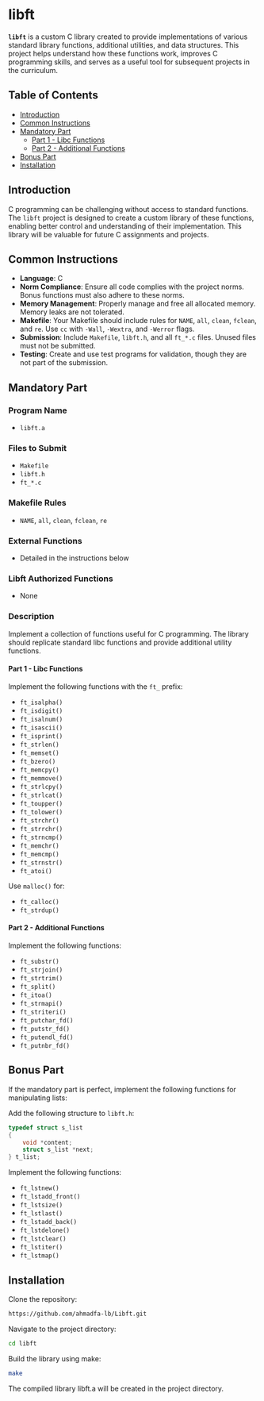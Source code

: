 # libft

**`libft`** is a custom C library created to provide implementations of various standard library functions, additional utilities, and data structures. This project helps understand how these functions work, improves C programming skills, and serves as a useful tool for subsequent projects in the curriculum.

## Table of Contents

- [Introduction](#introduction)
- [Common Instructions](#common-instructions)
- [Mandatory Part](#mandatory-part)
  - [Part 1 - Libc Functions](#part-1---libc-functions)
  - [Part 2 - Additional Functions](#part-2---additional-functions)
- [Bonus Part](#bonus-part)
- [Installation](#installation)

## Introduction

C programming can be challenging without access to standard functions. The `libft` project is designed to create a custom library of these functions, enabling better control and understanding of their implementation. This library will be valuable for future C assignments and projects.

## Common Instructions

- **Language**: C
- **Norm Compliance**: Ensure all code complies with the project norms. Bonus functions must also adhere to these norms.
- **Memory Management**: Properly manage and free all allocated memory. Memory leaks are not tolerated.
- **Makefile**: Your Makefile should include rules for `NAME`, `all`, `clean`, `fclean`, and `re`. Use `cc` with `-Wall`, `-Wextra`, and `-Werror` flags.
- **Submission**: Include `Makefile`, `libft.h`, and all `ft_*.c` files. Unused files must not be submitted.
- **Testing**: Create and use test programs for validation, though they are not part of the submission.

## Mandatory Part

### Program Name

- `libft.a`

### Files to Submit

- `Makefile`
- `libft.h`
- `ft_*.c`

### Makefile Rules

- `NAME`, `all`, `clean`, `fclean`, `re`

### External Functions

- Detailed in the instructions below

### Libft Authorized Functions

- None

### Description

Implement a collection of functions useful for C programming. The library should replicate standard libc functions and provide additional utility functions.

#### Part 1 - Libc Functions

Implement the following functions with the `ft_` prefix:

- `ft_isalpha()`
- `ft_isdigit()`
- `ft_isalnum()`
- `ft_isascii()`
- `ft_isprint()`
- `ft_strlen()`
- `ft_memset()`
- `ft_bzero()`
- `ft_memcpy()`
- `ft_memmove()`
- `ft_strlcpy()`
- `ft_strlcat()`
- `ft_toupper()`
- `ft_tolower()`
- `ft_strchr()`
- `ft_strrchr()`
- `ft_strncmp()`
- `ft_memchr()`
- `ft_memcmp()`
- `ft_strnstr()`
- `ft_atoi()`

Use `malloc()` for:

- `ft_calloc()`
- `ft_strdup()`

#### Part 2 - Additional Functions

Implement the following functions:

- `ft_substr()`
- `ft_strjoin()`
- `ft_strtrim()`
- `ft_split()`
- `ft_itoa()`
- `ft_strmapi()`
- `ft_striteri()`
- `ft_putchar_fd()`
- `ft_putstr_fd()`
- `ft_putendl_fd()`
- `ft_putnbr_fd()`

## Bonus Part

If the mandatory part is perfect, implement the following functions for manipulating lists:

Add the following structure to `libft.h`:

```c
typedef struct s_list
{
    void *content;
    struct s_list *next;
} t_list;
```
Implement the following functions:

- `ft_lstnew()`
- `ft_lstadd_front()`
- `ft_lstsize()`
- `ft_lstlast()`
- `ft_lstadd_back()`
- `ft_lstdelone()`
- `ft_lstclear()`
- `ft_lstiter()`
- `ft_lstmap()`

## Installation
Clone the repository:

```bash
https://github.com/ahmadfa-lb/Libft.git
```
Navigate to the project directory:

```bash
cd libft
```
Build the library using make:

```bash
make
```
The compiled library libft.a will be created in the project directory.

